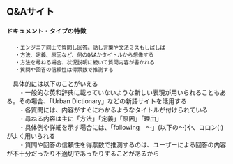 ## Q&Aサイト
#### ドキュメント・タイプの特徴
```
 　・エンジニア同士で質問し回答。話し言葉や文法ミスもしばしば
 　・方法、定義、原因など、何のQ&Aかタイトルから想像する
 　・方法を尋ねる場合、状況説明に続いて質問内容が書かれる
 　・質問や回答の信頼性は得票数で推測する
```

　具体的には以下のことがいえる  
　　・一般的な英和辞典に載っていないような新しい表現が用いられることもある。その場合、「Urban Dictionary」などの新語サイトを活用する  
　　・各質問には、内容がすぐにわかるようなタイトルが付けられている  
　　・尋ねる内容は主に「方法」「定義」「原因」「理由」  
　　・具体例や詳細を示す場合には、「following　～」(以下の～)や、コロン(:)がよく用いられる  
　　・質問や回答の信頼性を得票数で推測するのは、ユーザーによる回答の内容が不十分だったり不適切であったりすることがあるから
